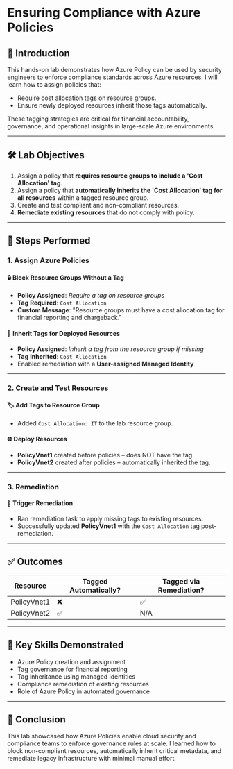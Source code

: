 # Ensuring Compliance with Azure Policies

## 📘 Introduction

This hands-on lab demonstrates how Azure Policy can be used by security engineers to enforce compliance standards across Azure resources. I will learn how to assign policies that:
- Require cost allocation tags on resource groups.
- Ensure newly deployed resources inherit those tags automatically.

These tagging strategies are critical for financial accountability, governance, and operational insights in large-scale Azure environments.

---

## 🛠️ Lab Objectives

1. Assign a policy that **requires resource groups to include a 'Cost Allocation' tag**.
2. Assign a policy that **automatically inherits the 'Cost Allocation' tag for all resources** within a tagged resource group.
3. Create and test compliant and non-compliant resources.
4. **Remediate existing resources** that do not comply with policy.

---

## 🚀 Steps Performed

### 1. Assign Azure Policies

#### 🔒 Block Resource Groups Without a Tag
- **Policy Assigned**: *Require a tag on resource groups*
- **Tag Required**: `Cost Allocation`
- **Custom Message**: "Resource groups must have a cost allocation tag for financial reporting and chargeback."

#### 🔁 Inherit Tags for Deployed Resources
- **Policy Assigned**: *Inherit a tag from the resource group if missing*
- **Tag Inherited**: `Cost Allocation`
- Enabled remediation with a **User-assigned Managed Identity**

---

### 2. Create and Test Resources

#### 🏷️ Add Tags to Resource Group
- Added `Cost Allocation: IT` to the lab resource group.

#### 🌐 Deploy Resources
- **PolicyVnet1** created before policies – does NOT have the tag.
- **PolicyVnet2** created after policies – automatically inherited the tag.

---

### 3. Remediation

#### 🔧 Trigger Remediation
- Ran remediation task to apply missing tags to existing resources.
- Successfully updated **PolicyVnet1** with the `Cost Allocation` tag post-remediation.

---

## ✅ Outcomes

| Resource        | Tagged Automatically? | Tagged via Remediation? |
|----------------|------------------------|--------------------------|
| PolicyVnet1     | ❌                    | ✅                       |
| PolicyVnet2     | ✅                    | N/A                      |

---

## 🧠 Key Skills Demonstrated

- Azure Policy creation and assignment  
- Tag governance for financial reporting  
- Tag inheritance using managed identities  
- Compliance remediation of existing resources  
- Role of Azure Policy in automated governance

---

## 🏁 Conclusion

This lab showcased how Azure Policies enable cloud security and compliance teams to enforce governance rules at scale. I learned how to block non-compliant resources, automatically inherit critical metadata, and remediate legacy infrastructure with minimal manual effort.
